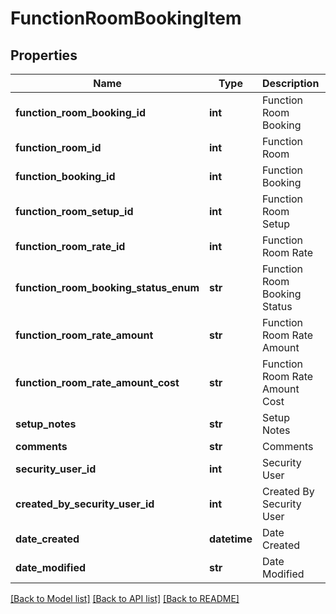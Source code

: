 # FunctionRoomBookingItem

## Properties
Name | Type | Description | Notes
------------ | ------------- | ------------- | -------------
**function_room_booking_id** | **int** | Function Room Booking | [optional] 
**function_room_id** | **int** | Function Room | [optional] 
**function_booking_id** | **int** | Function Booking | [optional] 
**function_room_setup_id** | **int** | Function Room Setup | [optional] 
**function_room_rate_id** | **int** | Function Room Rate | [optional] 
**function_room_booking_status_enum** | **str** | Function Room Booking Status | [optional] 
**function_room_rate_amount** | **str** | Function Room Rate Amount | [optional] 
**function_room_rate_amount_cost** | **str** | Function Room Rate Amount Cost | [optional] 
**setup_notes** | **str** | Setup Notes | [optional] 
**comments** | **str** | Comments | [optional] 
**security_user_id** | **int** | Security User | [optional] 
**created_by_security_user_id** | **int** | Created By Security User | [optional] 
**date_created** | **datetime** | Date Created | [optional] 
**date_modified** | **str** | Date Modified | [optional] 

[[Back to Model list]](../README.md#documentation-for-models) [[Back to API list]](../README.md#documentation-for-api-endpoints) [[Back to README]](../README.md)


